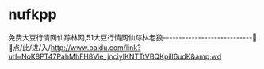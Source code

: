 # nufkpp
免费大豆行情网仙踪林网,51大豆行情网仙踪林老狼----------------------------🧗🧗点/此/进/入/http://www.baidu.com/link?url=NoK8PT47PahMhFH8Vie_jnciyIKNTTtVBQKpill6udK&amp;wd
